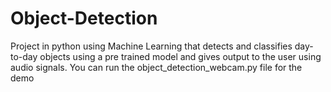 # Object-Detection
Project in python using Machine Learning that detects and classifies day-to-day objects using a pre trained model and gives output to the user using audio signals.
You can run the object_detection_webcam.py file for the demo
